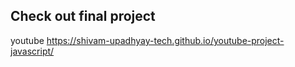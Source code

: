 ## Check out final project
<a>youtube<a/>
https://shivam-upadhyay-tech.github.io/youtube-project-javascript/
